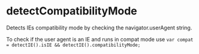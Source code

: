 detectCompatibilityMode
=======================

Detects IEs compatibility mode by checking the navigator.userAgent string.

To check if the user agent is an IE and runs in compat mode use `var compat = detectIE().isIE && detectIE().compatibilityMode;`
